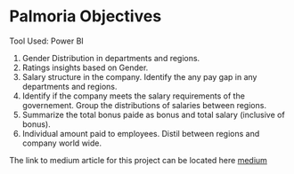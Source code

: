 # Palmoria Objectives

Tool Used: Power BI

1. Gender Distribution in departments and regions.
2. Ratings insights based on Gender. 
3. Salary structure in the company. Identify  the any pay gap in any departments and regions.
4. Identify if the company meets the salary requirements of the governement. Group the distributions of salaries between regions. 
5. Summarize the total bonus paide as bonus and total salary (inclusive of bonus).
6. Individual amount paid to employees. Distil between regions and company world wide.  


The link to medium article for this project can be located here [medium](https://medium.com/p/2cb83a024e4e/edit)
